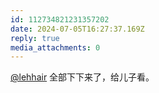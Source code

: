 ```yaml
---
id: 112734821231357202
date: 2024-07-05T16:27:37.169Z
reply: true
media_attachments: 0
---
```


[@lehhair](https://misskey.lehhair.net/@lehhair) 全部下下来了，给儿子看。


